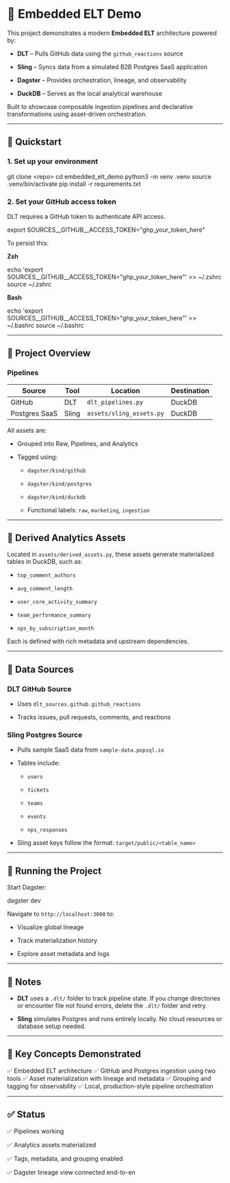 # 🧪 Embedded ELT Demo

This project demonstrates a modern **Embedded ELT** architecture powered by:

* **DLT** – Pulls GitHub data using the `github_reactions` source

* **Sling** – Syncs data from a simulated B2B Postgres SaaS application

* **Dagster** – Provides orchestration, lineage, and observability

* **DuckDB** – Serves as the local analytical warehouse

Built to showcase composable ingestion pipelines and declarative transformations using asset-driven orchestration.

---

## 🚀 Quickstart

### 1. Set up your environment

git clone &lt;repo>
cd embedded_elt_demo
python3 -m venv .venv
source .venv/bin/activate
pip install -r requirements.txt


### 2. Set your GitHub access token

DLT requires a GitHub token to authenticate API access.

export SOURCES__GITHUB__ACCESS_TOKEN="ghp_your_token_here"


To persist this:

**Zsh**

echo 'export SOURCES__GITHUB__ACCESS_TOKEN="ghp_your_token_here"' >> ~/.zshrc
source ~/.zshrc


**Bash**

echo 'export SOURCES__GITHUB__ACCESS_TOKEN="ghp_your_token_here"' >> ~/.bashrc
source ~/.bashrc


---

## 🧠 Project Overview

### Pipelines

| **Source** | **Tool** | **Location** | **Destination** |
|---|---|---|---|
| GitHub | DLT | `dlt_pipelines.py` | DuckDB |
| Postgres SaaS | Sling | `assets/sling_assets.py` | DuckDB |

All assets are:

* Grouped into Raw, Pipelines, and Analytics

* Tagged using:

  * `dagster/kind/github`

  * `dagster/kind/postgres`

  * `dagster/kind/duckdb`

  * Functional labels: `raw`, `marketing`, `ingestion`

---

## 🧮 Derived Analytics Assets

Located in `assets/derived_assets.py`, these assets generate materialized tables in DuckDB, such as:

* `top_comment_authors`

* `avg_comment_length`

* `user_core_activity_summary`

* `team_performance_summary`

* `nps_by_subscription_month`

Each is defined with rich metadata and upstream dependencies.

---

## 🐘 Data Sources

### DLT GitHub Source

* Uses `dlt_sources.github.github_reactions`

* Tracks issues, pull requests, comments, and reactions

### Sling Postgres Source

* Pulls sample SaaS data from `sample-data.popsql.io`

* Tables include:

  * `users`

  * `tickets`

  * `teams`

  * `events`

  * `nps_responses`

* Sling asset keys follow the format: `target/public/<table_name>`

---

## 🧭 Running the Project

Start Dagster:

dagster dev


Navigate to `http://localhost:3000` to:

* Visualize global lineage

* Track materialization history

* Explore asset metadata and logs

---

## 📝 Notes

* **DLT** uses a `.dlt/` folder to track pipeline state.
  If you change directories or encounter file not found errors, delete the `.dlt/` folder and retry.

* **Sling** simulates Postgres and runs entirely locally.
  No cloud resources or database setup needed.

---

## 🎯 Key Concepts Demonstrated

✅ Embedded ELT architecture
✅ GitHub and Postgres ingestion using two tools
✅ Asset materialization with lineage and metadata
✅ Grouping and tagging for observability
✅ Local, production-style pipeline orchestration

---

## ✅ Status

✅ Pipelines working

✅ Analytics assets materialized

✅ Tags, metadata, and grouping enabled

✅ Dagster lineage view connected end-to-en
